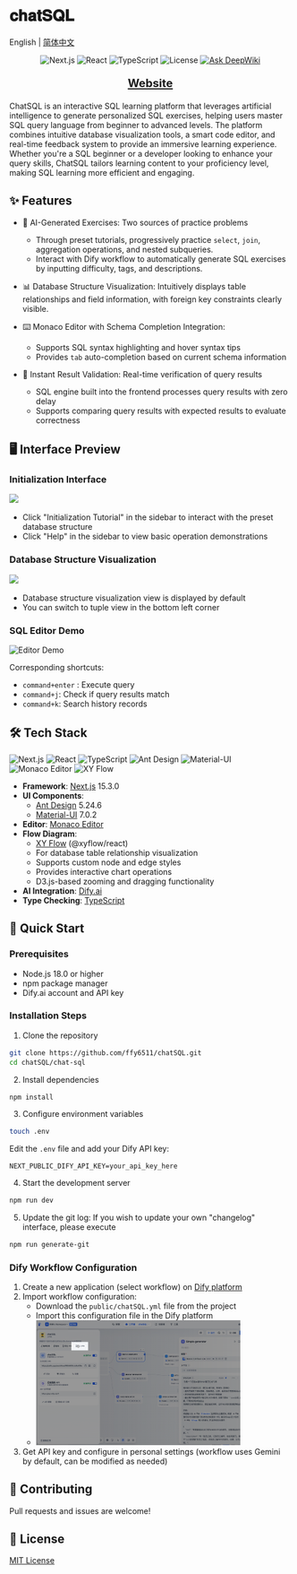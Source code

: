 # 𝐜𝐡𝐚𝐭𝐒𝐐𝐋

English | [简体中文](./README.md)

<p align="center">
  <img src="https://img.shields.io/badge/Next.js-15.3.0-black?logo=next.js" alt="Next.js" />
  <img src="https://img.shields.io/badge/React-18.2.0-blue?logo=react" alt="React" />
  <img src="https://img.shields.io/badge/TypeScript-5-blue?logo=typescript" alt="TypeScript" />
  <img src="https://img.shields.io/badge/license-MIT-green" alt="License" />
  <a href="https://deepwiki.com/ffy6511/chatSQL"><img src="https://deepwiki.com/badge.svg" alt="Ask DeepWiki" /></a>
</p>
<p align="center" style="font-size: 1.2em; margin: 20px 0;">
  <a href="https://chat-sql-hazel.vercel.app/" target="_blank" style="font-size: 1.2em; font-weight: bold;">Website</a>
</p>
ChatSQL is an interactive SQL learning platform that leverages artificial intelligence to generate personalized SQL exercises, helping users master SQL query language from beginner to advanced levels. The platform combines intuitive database visualization tools, a smart code editor, and real-time feedback system to provide an immersive learning experience. Whether you're a SQL beginner or a developer looking to enhance your query skills, ChatSQL tailors learning content to your proficiency level, making SQL learning more efficient and engaging.

## ✨ Features

- 🤖 AI-Generated Exercises: Two sources of practice problems
  - Through preset tutorials, progressively practice `select`, `join`, aggregation operations, and nested subqueries.
  - Interact with Dify workflow to automatically generate SQL exercises by inputting difficulty, tags, and descriptions.

- 📊 Database Structure Visualization: Intuitively displays table relationships and field information, with foreign key constraints clearly visible.
- ⌨️ Monaco Editor with Schema Completion Integration:
  - Supports SQL syntax highlighting and hover syntax tips
  - Provides `tab` auto-completion based on current schema information

- 📝 Instant Result Validation: Real-time verification of query results
  - SQL engine built into the frontend processes query results with zero delay
  - Supports comparing query results with expected results to evaluate correctness

## 🖥 Interface Preview

### Initialization Interface
![](https://my-blog-img-1358266118.cos.ap-guangzhou.myqcloud.com/undefined20250508164908220.png?imageSlim)
- Click "Initialization Tutorial" in the sidebar to interact with the preset database structure
- Click "Help" in the sidebar to view basic operation demonstrations

### Database Structure Visualization
![](https://my-blog-img-1358266118.cos.ap-guangzhou.myqcloud.com/undefined20250508165221364.png?imageSlim)
- Database structure visualization view is displayed by default
- You can switch to tuple view in the bottom left corner

### SQL Editor Demo
<img src="./chat-sql/public/assets/edit.gif" alt="Editor Demo" width="80%" />

Corresponding shortcuts:
- `command+enter` : Execute query
- `command+j`: Check if query results match
- `command+k`: Search history records

## 🛠 Tech Stack

<p align="left">
  <img src="https://img.shields.io/badge/Next.js-black?style=for-the-badge&logo=next.js" alt="Next.js" />
  <img src="https://img.shields.io/badge/React-61DAFB?style=for-the-badge&logo=react&logoColor=black" alt="React" />
  <img src="https://img.shields.io/badge/TypeScript-3178C6?style=for-the-badge&logo=typescript&logoColor=white" alt="TypeScript" />
  <img src="https://img.shields.io/badge/Ant%20Design-0170FE?style=for-the-badge&logo=antdesign&logoColor=white" alt="Ant Design" />
  <img src="https://img.shields.io/badge/Material--UI-007FFF?style=for-the-badge&logo=mui&logoColor=white" alt="Material-UI" />
  <img src="https://img.shields.io/badge/Monaco%20Editor-DD1100?style=for-the-badge&logo=visualstudiocode&logoColor=white" alt="Monaco Editor" />
  <img src="https://img.shields.io/badge/XY%20Flow-22C55E?style=for-the-badge&logo=diagram&logoColor=white" alt="XY Flow" />
</p>

- **Framework**: [Next.js](https://nextjs.org/) 15.3.0
- **UI Components**:
  - [Ant Design](https://ant.design/) 5.24.6
  - [Material-UI](https://mui.com/) 7.0.2
- **Editor**: [Monaco Editor](https://microsoft.github.io/monaco-editor/)
- **Flow Diagram**:
  - [XY Flow](https://reactflow.dev/) (@xyflow/react)
  - For database table relationship visualization
  - Supports custom node and edge styles
  - Provides interactive chart operations
  - D3.js-based zooming and dragging functionality
- **AI Integration**: [Dify.ai](https://dify.ai/)
- **Type Checking**: [TypeScript](https://www.typescriptlang.org/)

## 🚀 Quick Start

### Prerequisites

- Node.js 18.0 or higher
- npm package manager
- Dify.ai account and API key

### Installation Steps

1. Clone the repository

```bash
git clone https://github.com/ffy6511/chatSQL.git
cd chatSQL/chat-sql
```

2. Install dependencies

```bash
npm install
```

3. Configure environment variables

```bash
touch .env
```

Edit the `.env` file and add your Dify API key:

```
NEXT_PUBLIC_DIFY_API_KEY=your_api_key_here
```

4. Start the development server

```bash
npm run dev
```

5. Update the git log: If you wish to update your own "changelog" interface, please execute

```bash
npm run generate-git
```

### Dify Workflow Configuration

1. Create a new application (select workflow) on [Dify platform](https://dify.ai)
2. Import workflow configuration:
   - Download the `public/chatSQL.yml` file from the project
   - Import this configuration file in the Dify platform
   - <img src="./chat-sql/public/assets/dify.png" alt="Import Workflow" width="80%" />
3. Get API key and configure in personal settings (workflow uses Gemini by default, can be modified as needed)

## 🤝 Contributing

Pull requests and issues are welcome!

## 📄 License

[MIT License](./LICENSE)

